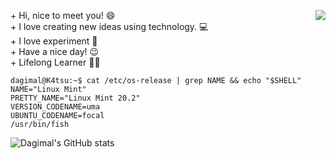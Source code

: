 <p>
  <img src="https://i.pinimg.com/originals/f0/f0/d9/f0f0d932d6e39c7af5aa305cbd8da735.gif" align="right">
  + Hi, nice to meet you! 😄 <br>
  + I love creating new ideas using technology. 💻 <br>
  + I love experiment 🧪 <br>
  + Have a nice day! 😉 <br>
  + Lifelong Learner 👨‍💻 <br>
</p>

```console
dagimal@K4tsu:~$ cat /etc/os-release | grep NAME && echo "$SHELL"
NAME="Linux Mint"
PRETTY_NAME="Linux Mint 20.2"
VERSION_CODENAME=uma
UBUNTU_CODENAME=focal
/usr/bin/fish
```

![Dagimal's GitHub stats](https://github-readme-stats.vercel.app/api?username=dagimal&show_icons=true&theme=default&count_private=true)
